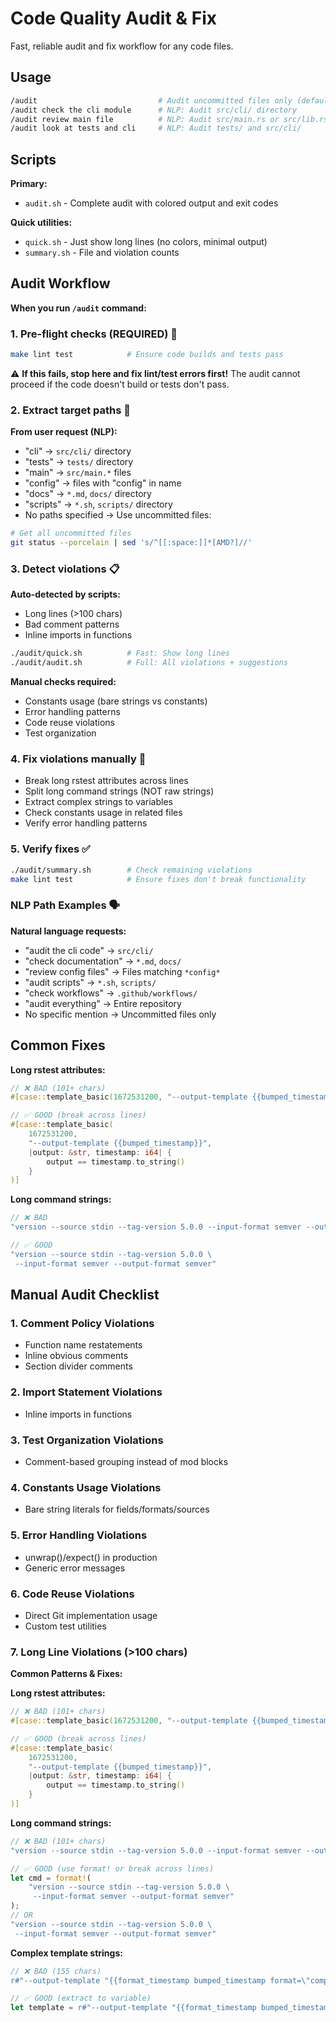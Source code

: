 # Code Quality Audit & Fix

Fast, reliable audit and fix workflow for any code files.

## Usage

```bash
/audit                           # Audit uncommitted files only (default)
/audit check the cli module      # NLP: Audit src/cli/ directory
/audit review main file          # NLP: Audit src/main.rs or src/lib.rs
/audit look at tests and cli     # NLP: Audit tests/ and src/cli/
```

## Scripts

**Primary:**

- `audit.sh` - Complete audit with colored output and exit codes

**Quick utilities:**

- `quick.sh` - Just show long lines (no colors, minimal output)
- `summary.sh` - File and violation counts

## Audit Workflow

**When you run `/audit` command:**

### 1. Pre-flight checks (REQUIRED) 🔴

```bash
make lint test            # Ensure code builds and tests pass
```

⚠️ **If this fails, stop here and fix lint/test errors first!**
The audit cannot proceed if the code doesn't build or tests don't pass.

### 2. Extract target paths 🎯

**From user request (NLP):**

- "cli" → `src/cli/` directory
- "tests" → `tests/` directory
- "main" → `src/main.*` files
- "config" → files with "config" in name
- "docs" → `*.md`, `docs/` directory
- "scripts" → `*.sh`, `scripts/` directory
- No paths specified → Use uncommitted files:

```bash
# Get all uncommitted files
git status --porcelain | sed 's/^[[:space:]]*[AMD?]//'
```

### 3. Detect violations 📋

**Auto-detected by scripts:**

- Long lines (>100 chars)
- Bad comment patterns
- Inline imports in functions

```bash
./audit/quick.sh          # Fast: Show long lines
./audit/audit.sh          # Full: All violations + suggestions
```

**Manual checks required:**

- Constants usage (bare strings vs constants)
- Error handling patterns
- Code reuse violations
- Test organization

### 4. Fix violations manually 🔧

- Break long rstest attributes across lines
- Split long command strings (NOT raw strings)
- Extract complex strings to variables
- Check constants usage in related files
- Verify error handling patterns

### 5. Verify fixes ✅

```bash
./audit/summary.sh        # Check remaining violations
make lint test            # Ensure fixes don't break functionality
```

### NLP Path Examples 🗣️

**Natural language requests:**

- "audit the cli code" → `src/cli/`
- "check documentation" → `*.md`, `docs/`
- "review config files" → Files matching `*config*`
- "audit scripts" → `*.sh`, `scripts/`
- "check workflows" → `.github/workflows/`
- "audit everything" → Entire repository
- No specific mention → Uncommitted files only

## Common Fixes

**Long rstest attributes:**

```rust
// ❌ BAD (101+ chars)
#[case::template_basic(1672531200, "--output-template {{bumped_timestamp}}", |output: &str, timestamp: i64| {

// ✅ GOOD (break across lines)
#[case::template_basic(
    1672531200,
    "--output-template {{bumped_timestamp}}",
    |output: &str, timestamp: i64| {
        output == timestamp.to_string()
    }
)]
```

**Long command strings:**

```rust
// ❌ BAD
"version --source stdin --tag-version 5.0.0 --input-format semver --output-format semver"

// ✅ GOOD
"version --source stdin --tag-version 5.0.0 \
 --input-format semver --output-format semver"
```

## Manual Audit Checklist

### 1. Comment Policy Violations

- Function name restatements
- Inline obvious comments
- Section divider comments

### 2. Import Statement Violations

- Inline imports in functions

### 3. Test Organization Violations

- Comment-based grouping instead of mod blocks

### 4. Constants Usage Violations

- Bare string literals for fields/formats/sources

### 5. Error Handling Violations

- unwrap()/expect() in production
- Generic error messages

### 6. Code Reuse Violations

- Direct Git implementation usage
- Custom test utilities

### 7. Long Line Violations (>100 chars)

**Common Patterns & Fixes:**

**Long rstest attributes:**

```rust
// ❌ BAD (101+ chars)
#[case::template_basic(1672531200, "--output-template {{bumped_timestamp}}", |output: &str, timestamp: i64| {

// ✅ GOOD (break across lines)
#[case::template_basic(
    1672531200,
    "--output-template {{bumped_timestamp}}",
    |output: &str, timestamp: i64| {
        output == timestamp.to_string()
    }
)]
```

**Long command strings:**

```rust
// ❌ BAD (101+ chars)
"version --source stdin --tag-version 5.0.0 --input-format semver --output-format semver"

// ✅ GOOD (use format! or break across lines)
let cmd = format!(
    "version --source stdin --tag-version 5.0.0 \
     --input-format semver --output-format semver"
);
// OR
"version --source stdin --tag-version 5.0.0 \
 --input-format semver --output-format semver"
```

**Complex template strings:**

```rust
// ❌ BAD (155 chars)
r#"--output-template "{{format_timestamp bumped_timestamp format=\"compact_date\"}}""#

// ✅ GOOD (extract to variable)
let template = r#"--output-template "{{format_timestamp bumped_timestamp format=\"compact_date\"}}""#;
```
